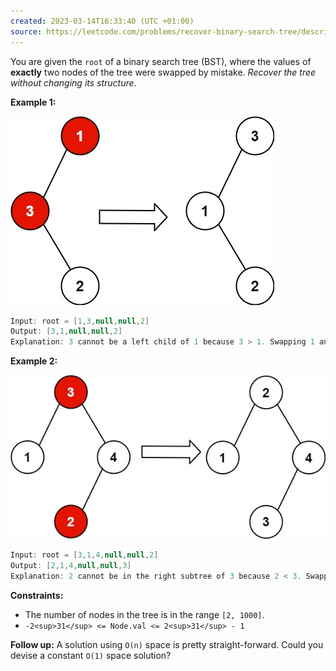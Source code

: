 ```yaml
---
created: 2023-03-14T16:33:40 (UTC +01:00)
source: https://leetcode.com/problems/recover-binary-search-tree/description/?languageTags=java
---
```

You are given the `root` of a binary search tree (BST), where the values of **exactly** two nodes of the tree were swapped by mistake. _Recover the tree without changing its structure_.

**Example 1:**

![img.png](img.png)

``` Java
Input: root = [1,3,null,null,2]
Output: [3,1,null,null,2]
Explanation: 3 cannot be a left child of 1 because 3 > 1. Swapping 1 and 3 makes the BST valid.

```

**Example 2:**

![img_1.png](img_1.png)

``` Java
Input: root = [3,1,4,null,null,2]
Output: [2,1,4,null,null,3]
Explanation: 2 cannot be in the right subtree of 3 because 2 < 3. Swapping 2 and 3 makes the BST valid.

```

**Constraints:**

-   The number of nodes in the tree is in the range `[2, 1000]`.
-   `-2<sup>31</sup> <= Node.val <= 2<sup>31</sup> - 1`

**Follow up:** A solution using `O(n)` space is pretty straight-forward. Could you devise a constant `O(1)` space solution?
